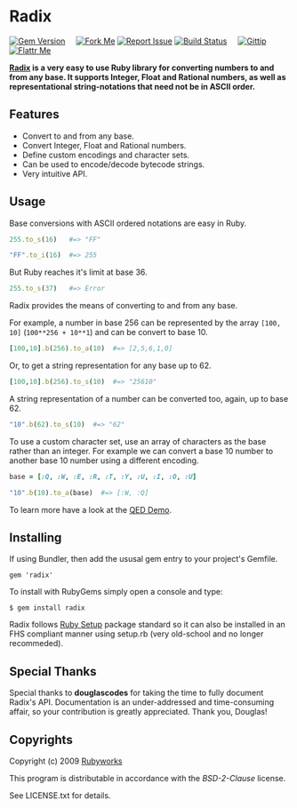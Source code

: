 # Radix

[![Gem Version](http://img.shields.io/gem/v/radix.svg?style=flat)](https://rubygems.org/gems/radix)
&nbsp; &nbsp;
[![Fork Me](http://img.shields.io/badge/scm-github-blue.svg?style=flat)](http://github.com/rubyworks/radix)
[![Report Issue](http://img.shields.io/github/issues/rubyworks/radix.svg?style=flat)](http://github.com/rubyworks/radix/issues)
[![Build Status](http://img.shields.io/travis/rubyworks/radix.svg?style=flat)](http://travis-ci.org/rubyworks/radix)
&nbsp; &nbsp;
[![Gittip](http://img.shields.io/badge/gittip-$1/wk-green.svg?style=flat)](https://www.gittip.com/on/github/rubyworks/)
[![Flattr Me](http://api.flattr.com/button/flattr-badge-large.png)](http://flattr.com/thing/324911/Rubyworks-Ruby-Development-Fund)


<b>[Radix]((http://rubyworks.github.com/radix)) is a very easy to use Ruby library
for converting numbers to and from any base. It supports Integer, Float and
Rational numbers, as well as representational string-notations that need not be
in ASCII order.</b>


## Features

* Convert to and from any base.
* Convert Integer, Float and Rational numbers.
* Define custom encodings and character sets.
* Can be used to encode/decode bytecode strings.
* Very intuitive API.


## Usage

Base conversions with ASCII ordered notations are easy in Ruby.

```ruby
255.to_s(16)   #=> "FF"

"FF".to_i(16)  #=> 255
```

But Ruby reaches it's limit at base 36.

```ruby
255.to_s(37)   #=> Error
```

Radix provides the means of converting to and from any base.

For example, a number in base 256 can be represented by the array `[100, 10]`
(`100**256 + 10**1`) and can be convert to base 10.

```ruby
[100,10].b(256).to_a(10)  #=> [2,5,6,1,0]
```

Or, to get a string representation for any base up to 62.

```ruby
[100,10].b(256).to_s(10)  #=> "25610"
```

A string representation of a number can be converted too, again,
up to base 62.

```ruby
"10".b(62).to_s(10)  #=> "62"
```

To use a custom character set, use an array of characters as the base
rather than an integer. For example we can convert a base 10 number
to another base 10 number using a different encoding.

```ruby
base = [:Q, :W, :E, :R, :T, :Y, :U, :I, :O, :U]

"10".b(10).to_a(base)  #=> [:W, :Q]
```

To learn more have a look at the [QED Demo](http://rubydoc.info/gems/radix/file/DEMO.md).


## Installing

If using Bundler, then add the ususal gem entry to your project's Gemfile.

    gem 'radix'

To install with RubyGems simply open a console and type:

    $ gem install radix

Radix follows [Ruby Setup](http://rubyworks.github.com/setup) package standard
so it can also be installed in an FHS compliant manner using setup.rb (very
old-school and no longer recommeded).


## Special Thanks

Special thanks to **douglascodes** for taking the time to fully document
Radix's API. Documentation is an under-addressed and time-consuming affair,
so your contribution is greatly appreciated. Thank you, Douglas!


## Copyrights

Copyright (c) 2009 [Rubyworks](https://rubyworks.github.io)

This program is distributable in accordance with the *BSD-2-Clause* license.

See LICENSE.txt for details.

